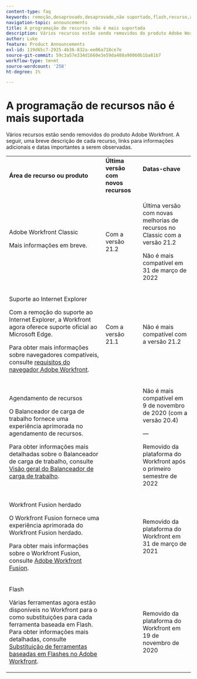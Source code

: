 ```yaml
---
content-type: faq
keywords: remoção,desaprovado,desaprovado,não suportado,flash,recurso,agendamento
navigation-topic: announcements
title: A programação de recursos não é mais suportada
description: Vários recursos estão sendo removidos do produto Adobe Workfront. A seguir, uma breve descrição de cada recurso, links para informações adicionais e datas importantes a serem observadas.
author: Luke
feature: Product Announcements
exl-id: 119d65c7-2925-4b36-832a-ee06a718ce7e
source-git-commit: 59c3a57e334d1660e3e59da480a90060b1ba81b7
workflow-type: tm+mt
source-wordcount: '258'
ht-degree: 1%

---
```


# A programação de recursos não é mais suportada

Vários recursos estão sendo removidos do produto Adobe Workfront. A seguir, uma breve descrição de cada recurso, links para informações adicionais e datas importantes a serem observadas.

<table style="table-layout:auto"> 
 <col> 
 <col data-mc-conditions=""> 
 <col> 
 <tbody> 
  <tr> 
   <td><b>Área de recurso ou produto</b></td> 
   <td><strong>Última versão com novos recursos</strong> </td> 
   <td> <p rowspan="2"><strong>Datas-chave</strong> </p> <p rowspan="2"> </p> </td> 
  </tr> 
  <tr data-mc-conditions=""> 
   <td>Adobe Workfront Classic <p style="font-weight: normal;">Mais informações em breve.</p> </td> 
   <td>Com a versão 21.2</td> 
   <td> <p>Última versão com novas melhorias de recursos no Classic com a versão 21.2</p> <p>Não é mais compatível em 31 de março de 2022</p> </td> 
  </tr> 
  <tr data-mc-conditions=""> 
   <td> <p>Suporte ao Internet Explorer</p> <p>Com a remoção do suporte ao Internet Explorer, a Workfront agora oferece suporte oficial ao Microsoft Edge. </p> <p>Para obter mais informações sobre navegadores compatíveis, consulte <a href="../../workfront-basics/workfront-browser-requirements.md" class="MCXref xref">requisitos do navegador Adobe Workfront</a>.</p> </td> 
   <td>Com a versão 21.1</td> 
   <td>Não é mais compatível com a versão 21.2</td> 
  </tr> 
  <tr> 
   <td> <p>Agendamento de recursos</p> <p>O Balanceador de carga de trabalho fornece uma experiência aprimorada no agendamento de recursos.</p> <p>Para obter informações mais detalhadas sobre o Balanceador de carga de trabalho, consulte <a href="../../resource-mgmt/workload-balancer/overview-workload-balancer.md">Visão geral do Balanceador de carga de trabalho</a>.</p> </td> 
   <td> </td> 
   <td> <p>Não é mais compatível em 9 de novembro de 2020 (com a versão 20.4)</p> <p>—</p> <p>Removido da plataforma do Workfront após o primeiro semestre de 2022</p> </td> 
  </tr> 
  <tr> 
   <td> <p>Workfront Fusion herdado</p> <p>O Workfront Fusion fornece uma experiência aprimorada do Workfront Fusion herdado.</p> <p>Para obter mais informações sobre o Workfront Fusion, consulte <a href="../../workfront-fusion/workfront-fusion-2.md" class="MCXref xref">Adobe Workfront Fusion</a>.</p> </td> 
   <td> </td> 
   <td>Removido da plataforma do Workfront em 31 de março de 2021</td> 
  </tr> 
  <tr> 
   <td> <p>Flash</p> <p>Várias ferramentas agora estão disponíveis no Workfront para o como substituições para cada ferramenta baseada em Flash. Para obter informações mais detalhadas, consulte <a href="../../product-announcements/announcements/announcement-archive/replace-flash-tools.md" class="MCXref xref">Substituição de ferramentas baseadas em Flashes no Adobe Workfront</a>.</p> </td> 
   <td> </td> 
   <td> <p> </p> <p>Removido da plataforma do Workfront em 19 de novembro de 2020</p> </td> 
  </tr> <!--
   <tr data-mc-conditions="QuicksilverOrClassic.Draft mode"> 
    <td> <p>Enhanced Authentication 1.0</p> <p>The method of migrating to the new Enhanced Authentication 2.0 depends on whether you are using Legacy Authentication or Enhanced Authentication 1.0. For more information, see <a href="../../administration-and-setup/manage-workfront/security/get-started-enhanced-authentication.md" class="MCXref xref">Enhanced Authentication overview</a>.</p> </td> 
    <td>&nbsp;</td> 
    <td>2021</td> 
   </tr>
  --> <!--
   <tr data-mc-conditions="QuicksilverOrClassic.Draft mode"> 
    <td> <p>Allowlist updates </p> <!--
      <p data-mc-conditions="QuicksilverOrClassic.Draft mode">Split</p>
     --> <!--
      <p data-mc-conditions="QuicksilverOrClassic.Draft mode">Email Service updated (MailGun)</p>
     --> </td>

</tr>

</tbody> 
</table>
